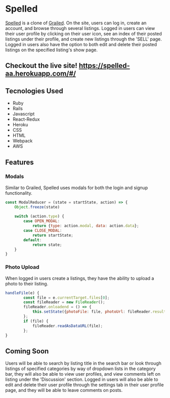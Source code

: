 # Spelled

[Spelled](https://spelled-aa.herokuapp.com/#/) is a clone of [Grailed](https://www.grailed.com/). On the site, users can log in, create an account, and browse through several listings. Logged in users can view their user profile by clicking on their user icon, see an index of their posted listings under their profile, and create new listings through the 'SELL' page. Logged in users also have the option to both edit and delete their posted listings on the specified listing's show page. 

## Checkout the live site! https://spelled-aa.herokuapp.com/#/

## Tecnologies Used
* Ruby
* Rails
* Javascript
* React-Redux
* Heroku
* CSS
* HTML
* Webpack
* AWS

## Features

### Modals

Similar to Grailed, Spelled uses modals for both the login and signup functionality. 

```js
const ModalReducer = (state = startState, action) => {
    Object.freeze(state)
    
    switch (action.type) {
        case OPEN_MODAL:
            return {type: action.modal, data: action.data};
        case CLOSE_MODAL:
            return startState;
        default:
            return state;
    }
}
```

### Photo Upload

When logged in users create a listings, they have the ability to upload a photo to their listing. 

```js
handleFile(e) {
        const file = e.currentTarget.files[0];
        const fileReader = new FileReader();
        fileReader.onloadend = () => {
            this.setState({photoFile: file, photoUrl: fileReader.result})
        };
        if (file) {
            fileReader.readAsDataURL(file);
        };
}
```

## Coming Soon

Users will be able to search by listing title in the search bar or look through listings of specified categories by way of dropdown lists in the category bar, they will also be able to view user profiles, and view comments left on listing under the 'Discussion' section. Logged in users will also be able to edit and delete their user profile through the settings tab in their user profile page, and they will be able to leave comments on posts.
